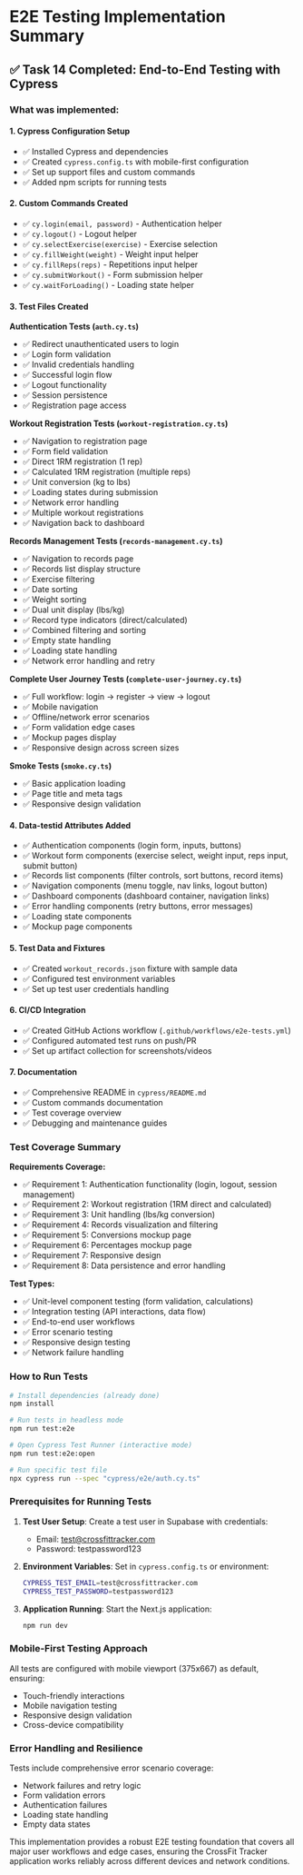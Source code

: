# E2E Testing Implementation Summary

## ✅ Task 14 Completed: End-to-End Testing with Cypress

### What was implemented:

#### 1. Cypress Configuration Setup
- ✅ Installed Cypress and dependencies
- ✅ Created `cypress.config.ts` with mobile-first configuration
- ✅ Set up support files and custom commands
- ✅ Added npm scripts for running tests

#### 2. Custom Commands Created
- ✅ `cy.login(email, password)` - Authentication helper
- ✅ `cy.logout()` - Logout helper
- ✅ `cy.selectExercise(exercise)` - Exercise selection
- ✅ `cy.fillWeight(weight)` - Weight input helper
- ✅ `cy.fillReps(reps)` - Repetitions input helper
- ✅ `cy.submitWorkout()` - Form submission helper
- ✅ `cy.waitForLoading()` - Loading state helper

#### 3. Test Files Created

**Authentication Tests (`auth.cy.ts`)**
- ✅ Redirect unauthenticated users to login
- ✅ Login form validation
- ✅ Invalid credentials handling
- ✅ Successful login flow
- ✅ Logout functionality
- ✅ Session persistence
- ✅ Registration page access

**Workout Registration Tests (`workout-registration.cy.ts`)**
- ✅ Navigation to registration page
- ✅ Form field validation
- ✅ Direct 1RM registration (1 rep)
- ✅ Calculated 1RM registration (multiple reps)
- ✅ Unit conversion (kg to lbs)
- ✅ Loading states during submission
- ✅ Network error handling
- ✅ Multiple workout registrations
- ✅ Navigation back to dashboard

**Records Management Tests (`records-management.cy.ts`)**
- ✅ Navigation to records page
- ✅ Records list display structure
- ✅ Exercise filtering
- ✅ Date sorting
- ✅ Weight sorting
- ✅ Dual unit display (lbs/kg)
- ✅ Record type indicators (direct/calculated)
- ✅ Combined filtering and sorting
- ✅ Empty state handling
- ✅ Loading state handling
- ✅ Network error handling and retry

**Complete User Journey Tests (`complete-user-journey.cy.ts`)**
- ✅ Full workflow: login → register → view → logout
- ✅ Mobile navigation
- ✅ Offline/network error scenarios
- ✅ Form validation edge cases
- ✅ Mockup pages display
- ✅ Responsive design across screen sizes

**Smoke Tests (`smoke.cy.ts`)**
- ✅ Basic application loading
- ✅ Page title and meta tags
- ✅ Responsive design validation

#### 4. Data-testid Attributes Added
- ✅ Authentication components (login form, inputs, buttons)
- ✅ Workout form components (exercise select, weight input, reps input, submit button)
- ✅ Records list components (filter controls, sort buttons, record items)
- ✅ Navigation components (menu toggle, nav links, logout button)
- ✅ Dashboard components (dashboard container, navigation links)
- ✅ Error handling components (retry buttons, error messages)
- ✅ Loading state components
- ✅ Mockup page components

#### 5. Test Data and Fixtures
- ✅ Created `workout_records.json` fixture with sample data
- ✅ Configured test environment variables
- ✅ Set up test user credentials handling

#### 6. CI/CD Integration
- ✅ Created GitHub Actions workflow (`.github/workflows/e2e-tests.yml`)
- ✅ Configured automated test runs on push/PR
- ✅ Set up artifact collection for screenshots/videos

#### 7. Documentation
- ✅ Comprehensive README in `cypress/README.md`
- ✅ Custom commands documentation
- ✅ Test coverage overview
- ✅ Debugging and maintenance guides

### Test Coverage Summary

**Requirements Coverage:**
- ✅ Requirement 1: Authentication functionality (login, logout, session management)
- ✅ Requirement 2: Workout registration (1RM direct and calculated)
- ✅ Requirement 3: Unit handling (lbs/kg conversion)
- ✅ Requirement 4: Records visualization and filtering
- ✅ Requirement 5: Conversions mockup page
- ✅ Requirement 6: Percentages mockup page
- ✅ Requirement 7: Responsive design
- ✅ Requirement 8: Data persistence and error handling

**Test Types:**
- ✅ Unit-level component testing (form validation, calculations)
- ✅ Integration testing (API interactions, data flow)
- ✅ End-to-end user workflows
- ✅ Error scenario testing
- ✅ Responsive design testing
- ✅ Network failure handling

### How to Run Tests

```bash
# Install dependencies (already done)
npm install

# Run tests in headless mode
npm run test:e2e

# Open Cypress Test Runner (interactive mode)
npm run test:e2e:open

# Run specific test file
npx cypress run --spec "cypress/e2e/auth.cy.ts"
```

### Prerequisites for Running Tests

1. **Test User Setup**: Create a test user in Supabase with credentials:
   - Email: test@crossfittracker.com
   - Password: testpassword123

2. **Environment Variables**: Set in `cypress.config.ts` or environment:
   ```bash
   CYPRESS_TEST_EMAIL=test@crossfittracker.com
   CYPRESS_TEST_PASSWORD=testpassword123
   ```

3. **Application Running**: Start the Next.js application:
   ```bash
   npm run dev
   ```

### Mobile-First Testing Approach

All tests are configured with mobile viewport (375x667) as default, ensuring:
- Touch-friendly interactions
- Mobile navigation testing
- Responsive design validation
- Cross-device compatibility

### Error Handling and Resilience

Tests include comprehensive error scenario coverage:
- Network failures and retry logic
- Form validation errors
- Authentication failures
- Loading state handling
- Empty data states

This implementation provides a robust E2E testing foundation that covers all major user workflows and edge cases, ensuring the CrossFit Tracker application works reliably across different devices and network conditions.